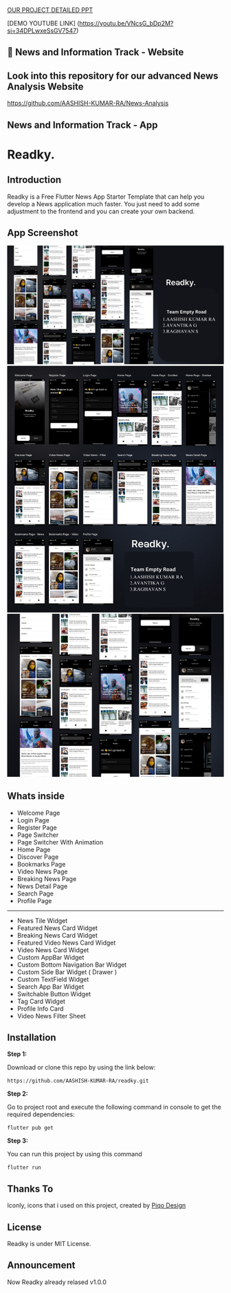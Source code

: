 [OUR PROJECT DETAILED PPT](https://www.canva.com/design/DAGawmI6FB4/Z-BLUGGfulOduIll7Biq7w/edit?utm_content=DAGawmI6FB4&utm_campaign=designshare&utm_medium=link2&utm_source=sharebutton)

[DEMO YOUTUBE LINK] (https://youtu.be/VNcsG_bDp2M?si=34DPLwxeSsGV7547)


## 📰 News and Information Track - Website 
## Look into this repository for our advanced News Analysis Website 
https://github.com/AASHISH-KUMAR-RA/News-Analysis

## News and Information Track - App 
# Readky.

## Introduction

Readky is a Free Flutter News App Starter Template that can help you develop a News application much faster. You just need to add some adjustment to the frontend and you can create your own backend.

## App Screenshot

<img src="https://github.com/AASHISH-KUMAR-RA/Kyn-Hackathon/blob/main/demo/banner.jpg" width="auto" height="auto" >
<img src="https://github.com/AASHISH-KUMAR-RA/Kyn-Hackathon/blob/main/demo/details.jpg" width="auto" height="auto" >
<img src="https://github.com/AASHISH-KUMAR-RA/Kyn-Hackathon/blob/main/demo/shot.jpg" width="auto" height="auto" >

## Whats inside

- Welcome Page
- Login Page
- Register Page
- Page Switcher
- Page Switcher With Animation
- Home Page
- Discover Page
- Bookmarks Page
- Video News Page
- Breaking News Page
- News Detail Page
- Search Page
- Profile Page
--------
- News Tile Widget
- Featured News Card Widget
- Breaking News Card Widget
- Featured Video News Card Widget
- Video News Card Widget
- Custom AppBar Widget
- Custom Bottom Navigation Bar Widget
- Custom Side Bar Widget ( Drawer )
- Custom TextField Widget
- Search App Bar Widget
- Switchable Button Widget
- Tag Card Widget
- Profile Info Card
- Video News Filter Sheet

## Installation

**Step 1:**

Download or clone this repo by using the link below:

```
https://github.com/AASHISH-KUMAR-RA/readky.git
```

**Step 2:**

Go to project root and execute the following command in console to get the required dependencies: 

```
flutter pub get 
```

**Step 3:**

You can run this project by using this command

```
flutter run
```



## Thanks To
Iconly, icons that i used on this project, created by [Piqo Design](https://www.figma.com/@piqodesign)

## License
Readky is under MIT License.



## Announcement

Now Readky already relased v1.0.0
